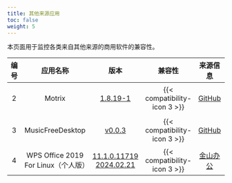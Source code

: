 ```yaml
---
title: 其他来源应用
toc: false
weight: 5
---
```

本页面用于监控各类来自其他来源的商用软件的兼容性。

| 编号 |              应用名称               |                             版本                             |            兼容性            |                        来源信息                        |                    备注                    |
| :--: | :---------------------------------: | :----------------------------------------------------------: | :--------------------------: | :----------------------------------------------------: | :----------------------------------------: |
|  2   |               Motrix                | [1.8.19-1](https://github.com/ziqi-cn/Motrix/releases/tag/release-v1.8.19-1) | {{< compatibility-icon 3 >}} |  [GitHub](https://github.com/ziqi-cn/Motrix/releases)  | 由 [@ZZQ](https://github.com/ziqi-cn) 维护 |
|  3   |          MusicFreeDesktop           | [v0.0.3](https://github.com/ziqi-cn/MusicFreeDesktop/releases/tag/v0.0.3) | {{< compatibility-icon 3 >}} | [GitHub](https://github.com/ziqi-cn/MusicFreeDesktop/) | 由 [@ZZQ](https://github.com/ziqi-cn) 维护 |
|  4   | WPS Office 2019 For Linux（个人版） | [11.1.0.11719 2024.02.21](https://www.wps.cn/product/wpslinux) | {{< compatibility-icon 3 >}} |            [金山办公](https://www.wps.cn/)             |                                            |

